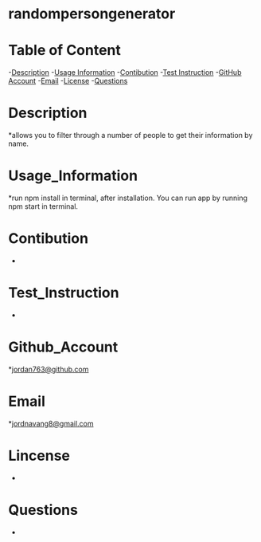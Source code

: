 
# randompersongenerator

# Table of Content
-[Description](#description)
-[Usage Information](#Usage_Information)
-[Contibution](#contibution)
-[Test Instruction](#Test_Instruction)
-[GitHub Account](#Github_Account)
-[Email](#email)
-[License](#lincense)
-[Questions](#questions)

# Description

*allows you to filter through a number of people to get their information by name.

# Usage_Information

*run npm install in terminal, after installation. You can run app by running npm start in terminal.

# Contibution

*

# Test_Instruction

*

# Github_Account

*jordan763@github.com

# Email

*jordnavang8@gmail.com

# Lincense

*

# Questions

* 


  